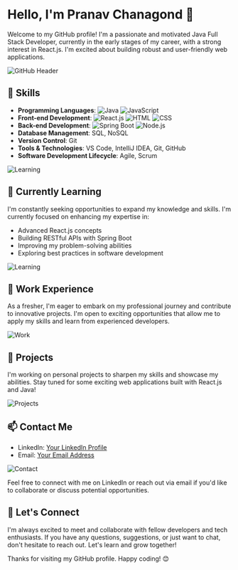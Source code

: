 # Hello, I'm Pranav Chanagond 👋

Welcome to my GitHub profile! I'm a passionate and motivated Java Full Stack Developer, currently in the early stages of my career, with a strong interest in React.js. I'm excited about building robust and user-friendly web applications.

![GitHub Header](https://your-github-repo-url.com/header-image.jpg)

## 🔨 Skills

- **Programming Languages**: 
  ![Java](https://your-github-repo-url.com/java-logo.png) ![JavaScript](https://your-github-repo-url.com/javascript-logo.png)
- **Front-end Development**: 
  ![React.js](https://your-github-repo-url.com/react-logo.png) ![HTML](https://your-github-repo-url.com/html-logo.png) ![CSS](https://your-github-repo-url.com/css-logo.png)
- **Back-end Development**: 
  ![Spring Boot](https://your-github-repo-url.com/spring-logo.png) ![Node.js](https://your-github-repo-url.com/node-logo.png)
- **Database Management**: SQL, NoSQL
- **Version Control**: Git
- **Tools & Technologies**: VS Code, IntelliJ IDEA, Git, GitHub
- **Software Development Lifecycle**: Agile, Scrum

![Learning](https://your-github-repo-url.com/learning-image.jpg)

## 🌱 Currently Learning

I'm constantly seeking opportunities to expand my knowledge and skills. I'm currently focused on enhancing my expertise in:

- Advanced React.js concepts
- Building RESTful APIs with Spring Boot
- Improving my problem-solving abilities
- Exploring best practices in software development

![Learning](https://your-github-repo-url.com/learning-image.jpg)

## 💼 Work Experience

As a fresher, I'm eager to embark on my professional journey and contribute to innovative projects. I'm open to exciting opportunities that allow me to apply my skills and learn from experienced developers.

![Work](https://your-github-repo-url.com/work-image.jpg)

## 🚀 Projects

I'm working on personal projects to sharpen my skills and showcase my abilities. Stay tuned for some exciting web applications built with React.js and Java!

![Projects](https://your-github-repo-url.com/projects-image.jpg)

## 📫 Contact Me

- LinkedIn: [Your LinkedIn Profile](https://www.linkedin.com/in/yourprofile)
- Email: [Your Email Address](mailto:youremail@example.com)

![Contact](https://your-github-repo-url.com/contact-image.jpg)

Feel free to connect with me on LinkedIn or reach out via email if you'd like to collaborate or discuss potential opportunities.

## 🤝 Let's Connect

I'm always excited to meet and collaborate with fellow developers and tech enthusiasts. If you have any questions, suggestions, or just want to chat, don't hesitate to reach out. Let's learn and grow together!

Thanks for visiting my GitHub profile. Happy coding! 😊
